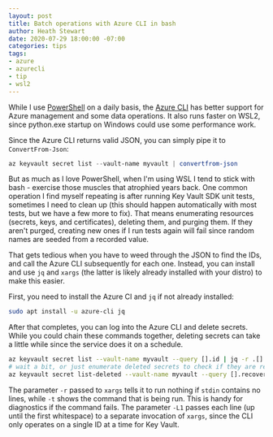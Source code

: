 ```yaml
---
layout: post
title: Batch operations with Azure CLI in bash
author: Heath Stewart
date: 2020-07-29 18:00:00 -07:00
categories: tips
tags:
- azure
- azurecli
- tip
- wsl2
---
```


While I use [PowerShell](https://github.com/powershell/powershell) on a daily basis, the [Azure CLI](https://aka.ms/azure-cli) has better support for Azure management and some data operations. It also runs faster on WSL2, since python.exe startup on Windows could use some performance work.

Since the Azure CLI returns valid JSON, you can simply pipe it to `ConvertFrom-Json`:

```powershell
az keyvault secret list --vault-name myvault | convertfrom-json
```

But as much as I love PowerShell, when I'm using WSL I tend to stick with bash - exercise those muscles that atrophied years back. One common operation I find myself repeating is after running Key Vault SDK unit tests, sometimes I need to clean up (this should happen automatically with most tests, but we have a few more to fix). That means enumerating resources (secrets, keys, and certificates), deleting them, and purging them. If they aren't purged, creating new ones if I run tests again will fail since random names are seeded from a recorded value.

That gets tedious when you have to weed through the JSON to find the IDs, and call the Azure CLI subsequently for each one. Instead, you can install and use `jq` and `xargs` (the latter is likely already installed with your distro) to make this easier.

First, you need to install the Azure CI and `jq` if not already installed:

```bash
sudo apt install -u azure-cli jq
```

After that completes, you can log into the Azure CLI and delete secrets. While you could chain these commands together, deleting secrets can take a little while since the service does it on a schedule.

```bash
az keyvault secret list --vault-name myvault --query [].id | jq -r .[] | xargs -rtL1 az keyvault secret delete --id
# wait a bit, or just enumerate deleted secrets to check if they are ready; maybe even just run: sleep 5s
az keyvault secret list-deleted --vault-name myvault --query [].recoveryId | jq -r .[] | xargs -rtL1 az keyvault secret purge --id
```

The parameter `-r` passed to `xargs` tells it to run nothing if `stdin` contains no lines, while `-t` shows the command that is being run. This is handy for diagnostics if the command fails. The parameter `-L1` passes each line (up until the first whitespace) to a separate invocation of `xargs`, since the CLI only operates on a single ID at a time for Key Vault.
